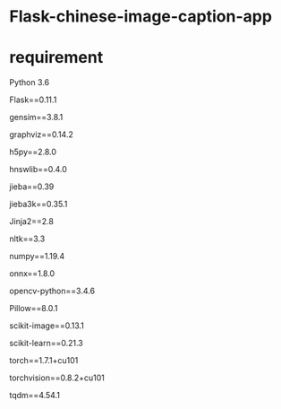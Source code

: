 # Flask-chinese-image-caption-app

# requirement
Python 3.6

Flask==0.11.1

gensim==3.8.1

graphviz==0.14.2

h5py==2.8.0

hnswlib==0.4.0

jieba==0.39

jieba3k==0.35.1

Jinja2==2.8

nltk==3.3

numpy==1.19.4

onnx==1.8.0

opencv-python==3.4.6

Pillow==8.0.1

scikit-image==0.13.1

scikit-learn==0.21.3

torch==1.7.1+cu101

torchvision==0.8.2+cu101

tqdm==4.54.1
